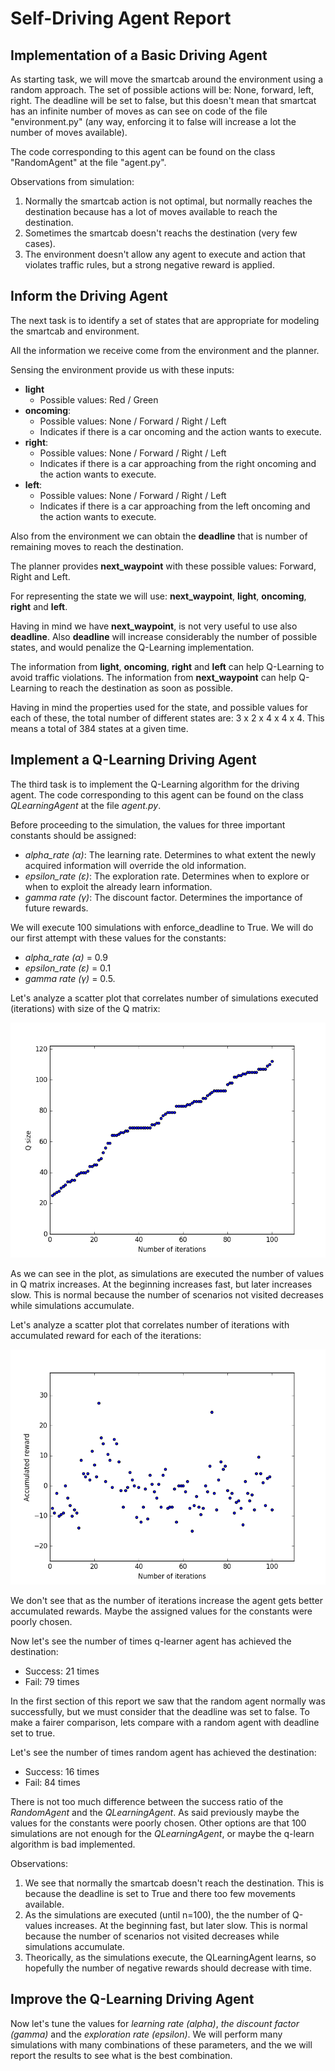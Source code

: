 <h1>Self-Driving Agent Report</h1>

<h2>Implementation of a Basic Driving Agent</h2>

As starting task, we will move the smartcab around the environment using 
a random approach. The set of possible actions will be: None, forward, 
left, right. The deadline will be set to false, but this doesn't mean
that smartcat has an infinite number of moves as can see on code of the file
"environment.py" (any way, enforcing it to false will increase a lot the
number of moves available).

The code corresponding to this agent can be found on the class 
"RandomAgent" at the file "agent.py".

<!--```-->
<!--action = random.choice([None, 'forward', 'left', 'right'])-->
<!--```-->

Observations from simulation:

1. Normally the smartcab action is not optimal, but normally reaches the
destination because has a lot of moves available to reach the destination.
2. Sometimes the smartcab doesn't reachs the destination (very few cases).
3. The environment  doesn't allow any agent to execute and action that
violates traffic rules, but a strong negative reward is applied.

<h2>Inform the Driving Agent</h2>

The next task  is to identify a set of states that are appropriate for modeling 
the smartcab and environment. 

All the information we receive come from the environment and the planner.

Sensing the environment provide us with these inputs:

- **light**
    - Possible values: Red / Green
- **oncoming**:
    - Possible values: None / Forward / Right / Left
    - Indicates if there is a car oncoming and the action wants to execute.
- **right**:
    - Possible values: None / Forward / Right / Left
    - Indicates if there is a car approaching from the right oncoming and 
    the action wants to execute.
- **left**:
    - Possible values: None / Forward / Right / Left
    - Indicates if there is a car approaching from the left oncoming and 
    the action wants to execute.

Also from the environment we can obtain the **deadline** that is number of remaining
moves to reach the destination.

The planner provides **next_waypoint** with these possible values: Forward, Right
and Left.

For representing the state we will use: **next_waypoint**, **light**, **oncoming**, 
**right** and **left**.

Having in mind we have **next_waypoint**, is not very useful to use also **deadline**. Also
**deadline** will increase considerably the number of possible states, and would
penalize the Q-Learning implementation.

The information from **light**, **oncoming**, **right** and **left** can help Q-Learning
to avoid traffic violations. The information from **next_waypoint** can help Q-Learning
to reach the destination as soon as possible.
 
Having in mind the properties used for the state, and possible values for each of
these, the total number of different states are: 3 x 2 x 4 x 4 x 4. This means a
total of 384 states at a given time.

<h2>Implement a Q-Learning Driving Agent</h2>

The third task is to implement the Q-Learning algorithm for the driving agent. The
code corresponding to this agent can be found on the class *QLearningAgent* at the
file *agent.py*.

Before proceeding to the simulation, the values for three important constants should
be assigned:
- *alpha_rate (α)*: The learning rate. Determines to what extent the newly acquired 
information will override the old information.
- *epsilon_rate (ε)*: The exploration rate. Determines when to explore or
when to exploit the already learn information.
- *gamma rate (γ)*: The discount factor. Determines the importance of future 
rewards.

We will execute 100 simulations with enforce_deadline to True. We will do our first
attempt with these values for the constants:
- *alpha_rate (α)* = 0.9
- *epsilon_rate (ε)* = 0.1
- *gamma rate (γ)* = 0.5.

Let's analyze a scatter plot that correlates number of simulations executed (iterations) with
size of the Q matrix:

![](plots/qlearner_1_scatter_iterations_q-size.png)

As we can see in the plot, as simulations are executed the number of values in Q
matrix increases. At the beginning increases fast, but later increases slow. This
is normal because the number of scenarios not visited decreases while simulations
accumulate.

Let's analyze a scatter plot that correlates number of iterations with accumulated 
reward for each of the iterations:

![](plots/qlearner_1_scatter_iterations_cum-reward.png)

We don't see that as the number of iterations increase the agent gets better
accumulated rewards. Maybe the assigned values for the constants were poorly chosen.

Now let's see the number of times q-learner agent has achieved the destination:
- Success: 21 times
- Fail: 79 times

In the first section of this report we saw that the random agent normally was
successfully, but we must consider that the deadline was set to false. To make
a fairer comparison, lets compare with a random agent with deadline set to true.

Let's see the number of times random agent has achieved the destination:
- Success: 16 times
- Fail: 84 times

There is not too much difference between the success ratio of the *RandomAgent* and
the *QLearningAgent*. As said previously maybe the values for the constants were 
poorly chosen. Other options are that 100 simulations are not enough for the *QLearningAgent*,
or maybe the q-learn algorithm is bad implemented.




 Observations:

1. We see that normally the smartcab doesn't reach the destination. This is
because the deadline is set to True and there too few movements available.
2. As the simulations are executed (until n=100), the the number of Q-values increases. At
the beginning fast, but later slow. This is normal because the number of scenarios
 not visited decreases while simulations accumulate.
3. Theorically, as the simulations execute, the QLearningAgent learns, so hopefully
the number of negative rewards should decrease with time.

<!--Observations from simulation:-->

<!--1. The smartcab always reaches the destination. The reasons are that now the-->
<!--smartcab tries to move to next waypoint suggested by planner, and also that-->
<!--has a lot of moves available.-->
<!--2. The smartcab never receives a negative reward because now information about-->
<!--light and other cars is taken into account before executing any action.-->

<h2>Improve the Q-Learning Driving Agent</h2>

Now let's tune the values for *learning rate (alpha)*, *the discount factor (gamma)* and the *exploration rate (epsilon)*. We will perform many simulations with many combinations of these parameters, and the we will report the results to see what is the best combination.

